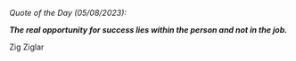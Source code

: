 *Quote of the Day (05/08/2023):*

_**The real opportunity for success lies within the person and not in the job.**_

Zig Ziglar
